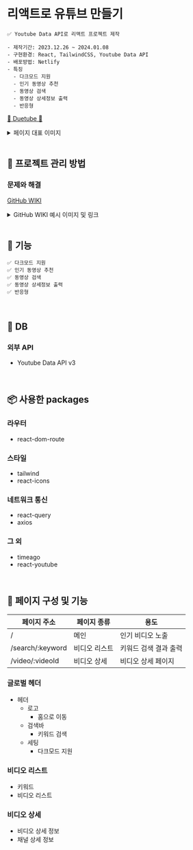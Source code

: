 # 리액트로 유튜브 만들기

```
✅ Youtube Data API로 리액트 프로젝트 제작

- 제작기간: 2023.12.26 ~ 2024.01.08
- 구현환경: React, TailwindCSS, Youtube Data API
- 배포방법: Netlify
- 특징
  - 다크모드 지원
  - 인기 동영상 추천
  - 동영상 검색
  - 동영상 상세정보 출력
  - 반응형
```

[💜 Duetube 💜](https://duetube.netlify.app/)

<details>
<summary>페이지 대표 이미지</summary>

<img width="1680" alt="스크린샷 2024-03-21 오후 3 13 49" src="https://github.com/DuetoPark/react-duetube/assets/69448900/066c06bd-cd2a-4f03-9d86-e02496ddbac7">
<img width="1680" alt="스크린샷 2024-03-21 오후 3 14 14" src="https://github.com/DuetoPark/react-duetube/assets/69448900/99487715-12d9-458e-a79c-e83418557244">
<img width="1680" alt="스크린샷 2024-03-21 오후 3 14 25" src="https://github.com/DuetoPark/react-duetube/assets/69448900/cdb59ad9-cfbc-4805-baae-693d9a3da329">
</details>

<br/>

## 🦄 프로젝트 관리 방법

### 문제와 해결

[GitHub WIKI]()

<details>
<summary>GitHub WIKI 예시 이미지 및 링크</summary>

<img width="1000" alt="스크린샷 2024-03-21 오후 3 45 25" src="https://github.com/DuetoPark/super-super-glue/assets/69448900/c795a2b1-97b6-4979-a74e-646ea4b56979">
</details>

<br/>

## 🧚 기능

```
✅ 다크모드 지원
✅ 인기 동영상 추천
✅ 동영상 검색
✅ 동영상 상세정보 출력
✅ 반응형
```

<br/>

## 🤩 DB

### 외부 API

- Youtube Data API v3

<br/>

## 📦 사용한 packages

### 라우터

- react-dom-route

### 스타일

- tailwind
- react-icons

### 네트워크 통신

- react-query
- axios

### 그 외

- timeago
- react-youtube

<br/>

## 🎨 페이지 구성 및 기능

| 페이지 주소      | 페이지 종류   | 용도                  |
| ---------------- | ------------- | --------------------- |
| /                | 메인          | 인기 비디오 노출      |
| /search/:keyword | 비디오 리스트 | 키워드 검색 결과 출력 |
| /video/:videoId  | 비디오 상세   | 비디오 상세 페이지    |

### 글로벌 헤더

- 헤더
  - 로고
    - 홈으로 이동
  - 검색바
    - 키워드 검색
  - 세팅
    - 다크모드 지원

### 비디오 리스트

- 키워드
- 비디오 리스트

### 비디오 상세

- 비디오 상세 정보
- 채널 상세 정보
